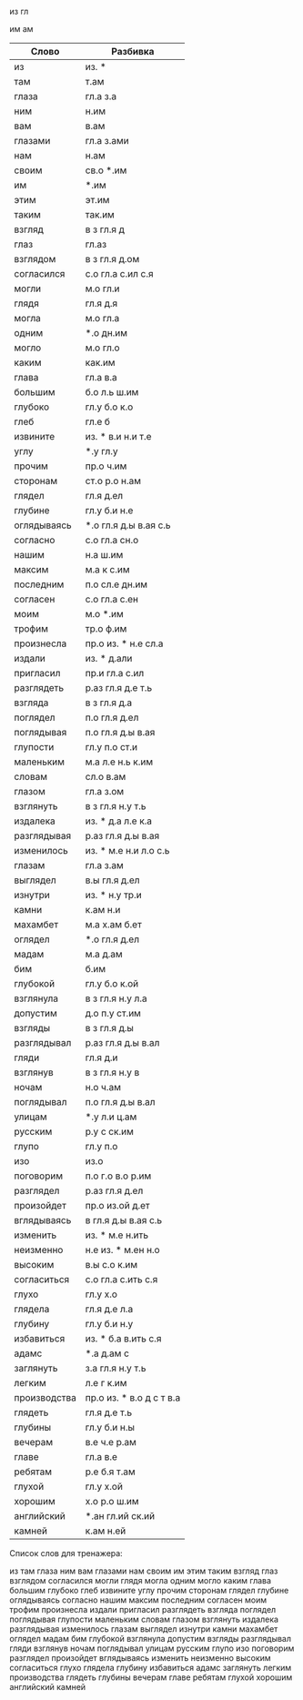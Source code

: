 
из
гл

им
ам

| Слово | Разбивка |
| --- | --- |
| из | из. \* | 
| там | т.ам | 
| глаза | гл.а з.а | 
| ним | н.им | 
| вам | в.ам | 
| глазами | гл.а з.ами | 
| нам | н.ам | 
| своим | св.о  \*.им | 
| им |  \*.им | 
| этим | эт.им | 
| таким | так.им | 
| взгляд | в з гл.я д | 
| глаз | гл.аз | 
| взглядом | в з гл.я д.ом | 
| согласился | с.о гл.а с.ил с.я | 
| могли | м.о гл.и | 
| глядя | гл.я д.я | 
| могла | м.о гл.а | 
| одним |  \*.о дн.им | 
| могло | м.о гл.о | 
| каким | как.им | 
| глава | гл.а в.а | 
| большим | б.о л.ь ш.им | 
| глубоко | гл.у б.о к.о | 
| глеб | гл.е б | 
| извините | из. \* в.и н.и т.е | 
| углу |  \*.у гл.у | 
| прочим | пр.о ч.им | 
| сторонам | ст.о р.о н.ам | 
| глядел | гл.я д.ел | 
| глубине | гл.у б.и н.е | 
| оглядываясь |  \*.о гл.я д.ы в.ая с.ь | 
| согласно | с.о гл.а сн.о | 
| нашим | н.а ш.им | 
| максим | м.а к с.им | 
| последним | п.о сл.е дн.им | 
| согласен | с.о гл.а с.ен | 
| моим | м.о  \*.им | 
| трофим | тр.о ф.им | 
| произнесла | пр.о из. \* н.е сл.а | 
| издали | из. \* д.али | 
| пригласил | пр.и гл.а с.ил | 
| разглядеть | р.аз гл.я д.е т.ь | 
| взгляда | в з гл.я д.а | 
| поглядел | п.о гл.я д.ел | 
| поглядывая | п.о гл.я д.ы в.ая | 
| глупости | гл.у п.о ст.и | 
| маленьким | м.а л.е н.ь к.им | 
| словам | сл.о в.ам | 
| глазом | гл.а з.ом | 
| взглянуть | в з гл.я н.у т.ь | 
| издалека | из. \* д.а л.е к.а | 
| разглядывая | р.аз гл.я д.ы в.ая | 
| изменилось | из. \* м.е н.и л.о с.ь | 
| глазам | гл.а з.ам | 
| выглядел | в.ы гл.я д.ел | 
| изнутри | из. \* н.у тр.и | 
| камни | к.ам н.и | 
| махамбет | м.а х.ам б.ет | 
| оглядел |  \*.о гл.я д.ел | 
| мадам | м.а д.ам | 
| бим | б.им | 
| глубокой | гл.у б.о к.ой | 
| взглянула | в з гл.я н.у л.а | 
| допустим | д.о п.у ст.им | 
| взгляды | в з гл.я д.ы | 
| разглядывал | р.аз гл.я д.ы в.ал | 
| гляди | гл.я д.и | 
| взглянув | в з гл.я н.у в | 
| ночам | н.о ч.ам | 
| поглядывал | п.о гл.я д.ы в.ал | 
| улицам |  \*.у л.и ц.ам | 
| русским | р.у с ск.им | 
| глупо | гл.у п.о | 
| изо | из.о | 
| поговорим | п.о г.о в.о р.им | 
| разглядел | р.аз гл.я д.ел | 
| произойдет | пр.о из.ой д.ет | 
| вглядываясь | в гл.я д.ы в.ая с.ь | 
| изменить | из. \* м.е н.ить | 
| неизменно | н.е из. \* м.ен н.о | 
| высоким | в.ы с.о к.им | 
| согласиться | с.о гл.а с.ить с.я | 
| глухо | гл.у х.о | 
| глядела | гл.я д.е л.а | 
| глубину | гл.у б.и н.у | 
| избавиться | из. \* б.а в.ить с.я | 
| адамс |  \*.а д.ам с | 
| заглянуть | з.а гл.я н.у т.ь | 
| легким | л.е г к.им | 
| производства | пр.о из. \* в.о д с т в.а | 
| глядеть | гл.я д.е т.ь | 
| глубины | гл.у б.и н.ы | 
| вечерам | в.е ч.е р.ам | 
| главе | гл.а в.е | 
| ребятам | р.е б.я т.ам | 
| глухой | гл.у х.ой | 
| хорошим | х.о р.о ш.им | 
| английский |  \*.ан гл.ий ск.ий | 
| камней | к.ам н.ей | 

Список слов для тренажера:

из там глаза ним вам глазами нам своим им этим таким взгляд глаз взглядом согласился могли глядя могла одним могло каким глава большим глубоко глеб извините углу прочим сторонам глядел глубине оглядываясь согласно нашим максим последним согласен моим трофим произнесла издали пригласил разглядеть взгляда поглядел поглядывая глупости маленьким словам глазом взглянуть издалека разглядывая изменилось глазам выглядел изнутри камни махамбет оглядел мадам бим глубокой взглянула допустим взгляды разглядывал гляди взглянув ночам поглядывал улицам русским глупо изо поговорим разглядел произойдет вглядываясь изменить неизменно высоким согласиться глухо глядела глубину избавиться адамс заглянуть легким производства глядеть глубины вечерам главе ребятам глухой хорошим английский камней
